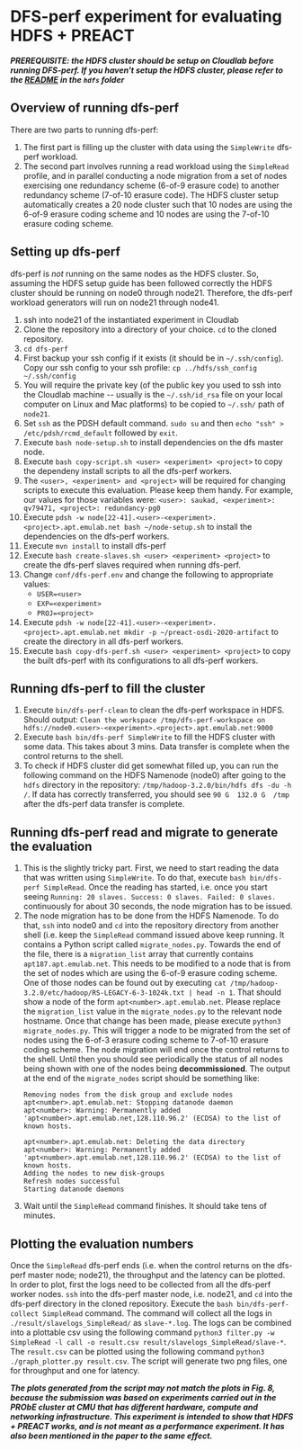 # DFS-perf experiment for evaluating HDFS + PREACT
_**PREREQUISITE: the HDFS cluster should be setup on Cloudlab before running DFS-perf. If you haven't setup the HDFS cluster, please refer to the [README](../hdfs/README.md) in the `hdfs` folder**_


## Overview of running dfs-perf
There are two parts to running dfs-perf:
1. The first part is filling up the cluster with data using the `SimpleWrite` dfs-perf workload.
2. The second part involves running a read workload using the `SimpleRead` profile, and in parallel conducting a node migration from a set of nodes exercising one redundancy scheme (6-of-9 erasure code) to another redundancy scheme (7-of-10 erasure code). The HDFS cluster setup automatically creates a 20 node cluster such that 10 nodes are using the 6-of-9 erasure coding scheme and 10 nodes are using the 7-of-10 erasure coding scheme.


## Setting up dfs-perf
dfs-perf is *not* running on the same nodes as the HDFS cluster. So, assuming the HDFS setup guide has been followed correctly the HDFS cluster should be running on node0 through node21. Therefore, the dfs-perf workload generators will run on node21 through node41.
1. ssh into node21 of the instantiated experiment in Cloudlab
2. Clone the repository into a directory of your choice. `cd` to the cloned repository.
3. `cd dfs-perf`
4. First backup your ssh config if it exists (it should be in `~/.ssh/config`). Copy our ssh config to your ssh profile: `cp ../hdfs/ssh_config ~/.ssh/config`
5. You will require the private key (of the public key you used to ssh into the Cloudlab machine -- usually is the `~/.ssh/id_rsa` file on your local computer on Linux and Mac platforms) to be copied to `~/.ssh/` path of `node21`.
6. Set `ssh` as the PDSH default command. `sudo su` and then `echo "ssh" > /etc/pdsh/rcmd_default` followed by `exit`.
7. Execute `bash node-setup.sh` to install dependencies on the dfs master node.
8. Execute `bash copy-script.sh <user> <experiment> <project>` to copy the dependeny install scripts to all the dfs-perf workers.
9. The `<user>, <experiment> and <project>` will be required for changing scripts to execute this evaluation. Please keep them handy. For example, our values for those variables were: `<user>: saukad, <experiment>: qv79471, <project>: redundancy-pg0`
10. Execute `pdsh -w node[22-41].<user>-<experiment>.<project>.apt.emulab.net bash ~/node-setup.sh` to install the dependencies on the dfs-perf workers.
11. Execute `mvn install` to install dfs-perf
12. Execute `bash create-slaves.sh <user> <experiment> <project>` to create the dfs-perf slaves required when running dfs-perf.
13. Change `conf/dfs-perf.env` and change the following to appropriate values:
    - `USER=<user>`
    - `EXP=<experiment>`
    - `PROJ=<project>`
14. Execute `pdsh -w node[22-41].<user>-<experiment>.<project>.apt.emulab.net mkdir -p ~/preact-osdi-2020-artifact` to create the directory in all dfs-perf workers.
15. Execute `bash copy-dfs-perf.sh <user> <experiment> <project>` to copy the built dfs-perf with its configurations to all dfs-perf workers.
    
    
## Running dfs-perf to fill the cluster
1. Execute `bin/dfs-perf-clean` to clean the dfs-perf workspace in HDFS. Should output: `Clean the workspace /tmp/dfs-perf-workspace on hdfs://node0.<user>-<experiment>.<project>.apt.emulab.net:9000`
2. Execute `bash bin/dfs-perf SimpleWrite` to fill the HDFS cluster with some data. This takes about 3 mins. Data transfer is complete when the control returns to the shell.
3. To check if HDFS cluster did get somewhat filled up, you can run the following command on the HDFS Namenode (node0) after going to the `hdfs` directory in the repository: `/tmp/hadoop-3.2.0/bin/hdfs dfs -du -h /`. If data has correctly transferred, you should see `90 G  132.0 G  /tmp` after the dfs-perf data transfer is complete.


## Running dfs-perf read and migrate to generate the evaluation
1. This is the slightly tricky part. First, we need to start reading the data that was written using `SimpleWrite`. To do that, execute `bash bin/dfs-perf SimpleRead`. Once the reading has started, i.e. once you start seeing `Running: 20 slaves. Success: 0 slaves. Failed: 0 slaves.` continuously for about 30 seconds, the node migration has to be issued.
2. The node migration has to be done from the HDFS Namenode. To do that, `ssh` into node0 and `cd` into the repository directory from another shell (i.e. keep the `SimpleRead` command issued above keep running. It contains a Python script called `migrate_nodes.py`. Towards the end of the file, there is a `migration_list` array that currently contains `apt187.apt.emulab.net`. This needs to be modified to a node that is from the set of nodes which are using the 6-of-9 erasure coding scheme. One of those nodes can be found out by executing `cat /tmp/hadoop-3.2.0/etc/hadoop/RS-LEGACY-6-3-1024k.txt | head -n 1`. That should show a node of the form `apt<number>.apt.emulab.net`. Please replace the `migration_list` value in the `migrate_nodes.py` to the relevant node hostname. Once that change has been made, please execute `python3 migrate_nodes.py`. This will trigger a node to be migrated from the set of nodes using the 6-of-3 erasure coding scheme to 7-of-10 erasure coding scheme. The node migration will end once the control returns to the shell. Until then you should see periodically the status of all nodes being shown with one of the nodes being **decommissioned**. The output at the end of the `migrate_nodes` script should be something like:
    ```
    Removing nodes from the disk group and exclude nodes
    apt<number>.apt.emulab.net: Stopping datanode daemon
    apt<number>: Warning: Permanently added 'apt<number>.apt.emulab.net,128.110.96.2' (ECDSA) to the list of known hosts.

    apt<number>.apt.emulab.net: Deleting the data directory
    apt<number>: Warning: Permanently added 'apt<number>.apt.emulab.net,128.110.96.2' (ECDSA) to the list of known hosts.
    Adding the nodes to new disk-groups
    Refresh nodes successful
    Starting datanode daemons
    ```
3. Wait until the `SimpleRead` command finishes. It should take tens of minutes.

## Plotting the evaluation numbers
Once the `SimpleRead` dfs-perf ends (i.e. when the control returns on the dfs-perf master node; node21), the throughput and the latency can be plotted. In order to plot, first the logs need to be collected from all the dfs-perf worker nodes. `ssh` into the dfs-perf master node, i.e. node21, and `cd` into the dfs-perf directory in the cloned repository. Execute the `bash bin/dfs-perf-collect SimpleRead` command. The command will collect all the logs in `./result/slavelogs_SimpleRead/` as `slave-*.log`. The logs can be combined into a plottable csv using the following command `python3 filter.py -w SimpleRead -l call -o result.csv result/slavelogs_SimpleRead/slave-*`. The `result.csv` can be plotted using the following command `python3 ./graph_plotter.py result.csv`. The script will generate two png files, one for throughput and one for latency.


_**The plots generated from the script may not match the plots in Fig. 8, because the submission was based on experiments carried out in the PRObE cluster at CMU that has different hardware, compute and networking infrastructure. This experiment is intended to show that HDFS + PREACT works, and is not meant as a performance experiment. It has also been mentioned in the paper to the same effect.**_
